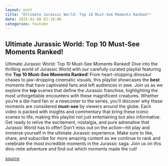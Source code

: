 ```yaml
---
layout: post
title: "Ultimate Jurassic World: Top 10 Must-See Moments Ranked!"
date: 2025-02-08 02:18:00
categories: Youtube
---
```


## Ultimate Jurassic World: Top 10 Must-See Moments Ranked!

Ultimate Jurassic World: Top 10 Must-See Moments Ranked!
Dive into the thrilling world of Jurassic World with our carefully curated playlist featuring the **Top 10 Must-See Moments Ranked**! From heart-stopping dinosaur chases to jaw-dropping cinematic visuals, this playlist showcases the **best** moments that have captivated fans and left audiences in awe.
Join us as we explore the **top** scenes that define the Jurassic franchise, highlighting the most unforgettable encounters with these magnificent creatures. Whether you’re a die-hard fan or a newcomer to the series, you’ll discover why these moments are considered **must-see** by viewers around the globe.
Each video is packed with insights and commentary that bring these iconic scenes to life, making this playlist not just entertaining but also informative. Get ready to relive the excitement, nostalgia, and pure adrenaline that Jurassic World has to offer!
Don’t miss out on the action—hit play and immerse yourself in the ultimate Jurassic experience. Make sure to like, share, and subscribe for more amazing content as we continue to rank and celebrate the most incredible moments in the Jurassic saga. 
Join us on this dino-mite adventure and find out which moments made the cut!

[source](https://www.youtube.com/playlist?list=PLuowJGwg63tC9EmbKzaRXOWy3-vGJSpDu)